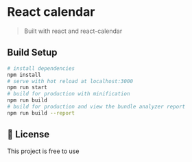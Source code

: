 # React calendar

> 
> Built with react and react-calendar

## Build Setup

``` bash
# install dependencies
npm install
# serve with hot reload at localhost:3000
npm run start
# build for production with minification
npm run build
# build for production and view the bundle analyzer report
npm run build --report
```

## 📝 License

This project is free to use
